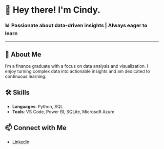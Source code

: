 # 👋 Hey there! I'm Cindy.

### 📊 Passionate about data-driven insights | Always eager to learn

---

## 🚀 About Me
I’m a finance graduate with a focus on data analysis and visualization. I enjoy turning complex data into actionable insights and am dedicated to continuous learning.

## 🛠 Skills
- **Languages**: Python, SQL
- **Tools**: VS Code, Power BI, SQLite, Microsoft Azure

## 📫 Connect with Me
- [LinkedIn](https://www.linkedin.com/in/cindy-chow-56899432a/)
